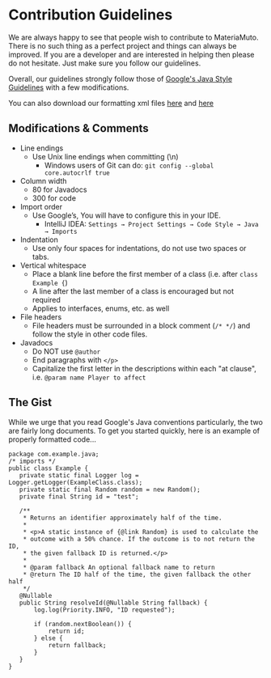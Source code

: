 Contribution Guidelines
=======================
We are always happy to see that people wish to contribute to MateriaMuto. There is no such thing as a perfect project and things can always be improved. If you are a developer and are interested in helping then please do not hesitate. Just make sure you follow our guidelines.

Overall, our guidelines strongly follow those of [Google's Java Style Guidelines](https://google-styleguide.googlecode.com/svn/trunk/javaguide.html) with a few modifications.

You can also download our formatting xml files [here](https://dl.dropboxusercontent.com/u/218544836/pixelight/intellij-PLStyle.xml) and [here](https://dl.dropboxusercontent.com/u/218544836/pixelight/checkstyle_pl.xml)

## Modifications & Comments
* Line endings
  * Use Unix line endings when committing (\n)
    * Windows users of Git can do: `git config --global core.autocrlf true`
* Column width
  * 80 for Javadocs
  * 300 for code
* Import order
  * Use Google’s, You will have to configure this in your IDE.
    * IntelliJ IDEA: `Settings → Project Settings → Code Style → Java → Imports`
* Indentation
  * Use only four spaces for indentations, do not use two spaces or tabs.
* Vertical whitespace
  * Place a blank line before the first member of a class (i.e. after `class Example {`)
  * A line after the last member of a class is encouraged but not required
  * Applies to interfaces, enums, etc. as well
* File headers
  * File headers must be surrounded in a block comment (`/* */`) and follow the style in other code files.
* Javadocs
  * Do NOT use `@author`
  * End paragraphs with `</p>`
  * Capitalize the first letter in the descriptions within each "at clause", i.e. `@param name Player to affect`

## The Gist
While we urge that you read Google's Java conventions particularly, the two are fairly long documents. To get you started quickly, here is an example of properly formatted code...

```
package com.example.java;
/* imports */
public class Example {
   private static final Logger log = Logger.getLogger(ExampleClass.class);
   private static final Random random = new Random();
   private final String id = "test";

   /**
    * Returns an identifier approximately half of the time.
    *
    * <p>A static instance of {@link Random} is used to calculate the
    * outcome with a 50% chance. If the outcome is to not return the ID,
    * the given fallback ID is returned.</p>
    *
    * @param fallback An optional fallback name to return
    * @return The ID half of the time, the given fallback the other half
    */
   @Nullable
   public String resolveId(@Nullable String fallback) {
       log.log(Priority.INFO, "ID requested");

       if (random.nextBoolean()) {
           return id;
       } else {
           return fallback;
       }
   }
}
```